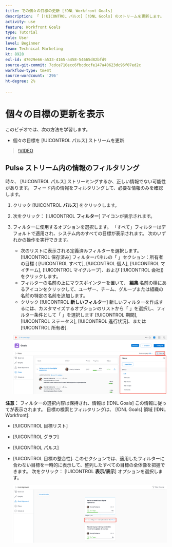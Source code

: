 ```yaml
---
title: での個々の目標の更新 [!DNL Workfront Goals]
description: 「 [!UICONTROL パルス] [!DNL Gools] のストリームを更新します。
activity: use
feature: Workfront Goals
type: Tutorial
role: User
level: Beginner
team: Technical Marketing
kt: 8928
exl-id: 47029e66-a533-4165-a458-54665d82bfd9
source-git-commit: 7cdce710ecc6fbcdccfe147a40623dc96f07ed2c
workflow-type: tm+mt
source-wordcount: '296'
ht-degree: 2%

---
```


# 個々の目標の更新を表示

このビデオでは、次の方法を学習します。

* 個々の目標を [!UICONTROL パルス] ストリームを更新

>[!VIDEO](https://video.tv.adobe.com/v/335200/?quality=12)

## Pulse ストリーム内の情報のフィルタリング

時々、 [!UICONTROL パルス] ストリーミングするか、正しい情報でない可能性があります。 フィード内の情報をフィルタリングして、必要な情報のみを確認します。

1. クリック [!UICONTROL **パルス**] をクリックします。
1. 次をクリック： [!UICONTROL **フィルター**] アイコンが表示されます。
1. フィルターに使用するオプションを選択します。 「すべて」フィルターはデフォルトで適用され、システム内のすべての目標が表示されます。 次のいずれかの操作を実行できます。

   * 次のリストに表示される定義済みフィルターを選択します。 [!UICONTROL 保存済み] フィルターパネルの「 」セクション：所有者の目標 ( [!UICONTROL すべて], [!UICONTROL 個人], [!UICONTROL マイチーム], [!UICONTROL マイグループ]、および [!UICONTROL 会社]) をクリックします。
   * フィルターの名前の上にマウスポインターを置いて、 **編集** 名前の横にあるアイコンをクリックして、ユーザー、チーム、グループまたは組織の名前の特定の名前を追加します。
   * クリック [!UICONTROL **新しいフィルター**] 新しいフィルターを作成するには、カスタマイズするオプションのリストから「 」を選択し、フィルター条件として「 」を選択します [!UICONTROL 期間], [!UICONTROL ステータス], [!UICONTROL 進行状況]、または [!UICONTROL 所有者].

   ![画像 [!UICONTROL フィルター] パネル内 [!DNL Workfront Goals]](assets/18-workfront-goals-pulse-stream.png)

**注意：** フィルターの選択内容は保持され、情報は [!DNL Goals] この情報に従ってが表示されます。 目標の検索とフィルタリングは、 [!DNL Goals] 領域 [!DNL Workfront]:

* [!UICONTROL 目標リスト]
* [!UICONTROL グラフ]
* [!UICONTROL パルス]
* [!UICONTROL 目標の整合性]. このセクションでは、適用したフィルターに合わない目標を一時的に表示して、整列したすべての目標の全体像を把握できます。 次をクリック： [!UICONTROL **表示/表示**] オプションを選択します。

   ![](assets/19-workfront-goals-filter-show-it.png)
